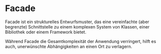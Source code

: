 # Facade

Facade ist ein strukturelles Entwurfsmuster, das eine vereinfachte (aber begrenzte) Schnittstelle zu einem komplexen System von Klassen, einer Bibliothek oder einem Framework bietet.

Während Facade die Gesamtkomplexität der Anwendung verringert, hilft es auch, unerwünschte Abhängigkeiten an einen Ort zu verlagern.
